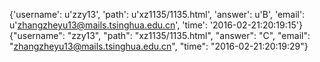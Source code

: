 {'username': u'zzy13', 'path': u'xz1135/1135.html', 'answer': u'B', 'email': u'zhangzheyu13@mails.tsinghua.edu.cn', 'time': '2016-02-21:20:19:15'}
{"username": "zzy13", "path": "xz1135/1135.html", "answer": "C", "email": "zhangzheyu13@mails.tsinghua.edu.cn", "time": "2016-02-21:20:19:29"}